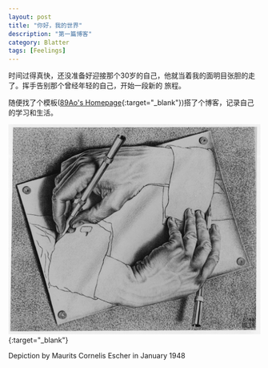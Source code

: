 ```yaml
---
layout: post
title: "你好，我的世界"
description: "第一篇博客"
category: Blatter
tags: [Feelings]
---
```


时间过得真快，还没准备好迎接那个30岁的自己，他就当着我的面明目张胆的走了。挥手告别那个曾经年轻的自己，开始一段新的
旅程。

随便找了个模板([89Ao's Homepage](https://89ao.github.io/){:target="_blank"})搭了个博客，记录自己的学习和生活。

[![img](/assets/images/lw355.jpg "1948, Drawing Hands, M. C. Escher")](https://en.wikipedia.org/wiki/Drawing_Hands){:target="_blank"}
<figcaption>Depiction by Maurits Cornelis Escher in January 1948</figcaption>